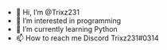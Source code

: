 - 👋 Hi, I’m @Trixz231
- 👀 I’m interested in programming
- 🌱 I’m currently learning Python
- 📫 How to reach me Discord Trixz231#0314

<!---
Trixz231/Trixz231 is a ✨ special ✨ repository because its `README.md` (this file) appears on your GitHub profile.
You can click the Preview link to take a look at your changes.
--->
